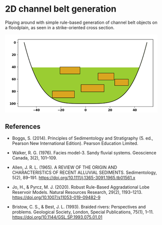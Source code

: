 # 2D channel belt generation

Playing around with simple rule-based generation of channel belt objects
on a floodplain, as seen in a strike-oriented cross section.

![](images/example1_meandering.png)

## References

- Boggs, S. (2014). Principles of Sedimentology and Stratigraphy (5. ed., Pearson New International Edition). Pearson Education Limited.

- Walker, R. G. (1976). Facies model-3. Sandy fluvial systems. Geoscience Canada, 3(2), 101–109.

- Allen, J. R. L. (1965). A REVIEW OF THE ORIGIN AND CHARACTERISTICS OF RECENT ALLUVIAL SEDIMENTS. Sedimentology, 5(2), 89–191. https://doi.org/10.1111/j.1365-3091.1965.tb01561.x

- Jo, H., & Pyrcz, M. J. (2020). Robust Rule-Based Aggradational Lobe Reservoir Models. Natural Resources Research, 29(2), 1193–1213. https://doi.org/10.1007/s11053-019-09482-9

- Bristow, C. S., & Best, J. L. (1993). Braided rivers: Perspectives and problems. Geological Society, London, Special Publications, 75(1), 1–11. https://doi.org/10.1144/GSL.SP.1993.075.01.01

